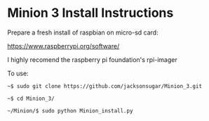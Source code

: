 # Minion 3 Install Instructions

Prepare a fresh install of raspbian on micro-sd card:

  https://www.raspberrypi.org/software/

  I highly recomend the raspberry pi foundation's rpi-imager



To use:

  `~$ sudo git clone https://github.com/jacksonsugar/Minion_3.git`
  
  `~$ cd Minion_3/`
  
  `~/Minion/$ sudo python Minion_install.py`
  
  
